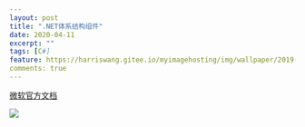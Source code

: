```yaml
---
layout: post
title: ".NET体系结构组件"
date: 2020-04-11
excerpt: ""
tags: [C#]
feature: https://harriswang.gitee.io/myimagehosting/img/wallpaper/2019-10-21.jpeg
comments: true
---
```



[微软官方文档](https://docs.microsoft.com/zh-cn/dotnet/standard/components)

![](https://harriswang.gitee.io/myimagehosting/img/post/C%23/dotnet%E4%BD%93%E7%B3%BB%E7%BB%93%E6%9E%84%E7%BB%84%E4%BB%B6.png)